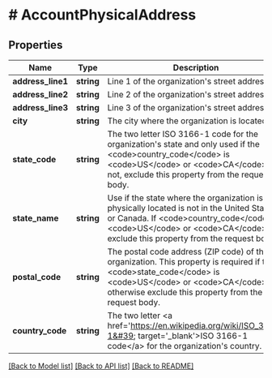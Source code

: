 # # AccountPhysicalAddress

## Properties

Name | Type | Description | Notes
------------ | ------------- | ------------- | -------------
**address_line1** | **string** | Line 1 of the organization&#39;s street address. |
**address_line2** | **string** | Line 2 of the organization&#39;s street address. | [optional]
**address_line3** | **string** | Line 3 of the organization&#39;s street address. | [optional]
**city** | **string** | The city where the organization is located. |
**state_code** | **string** | The two letter ISO 3166-1 code for the organization&#39;s state and only used if the &lt;code&gt;country_code&lt;/code&gt; is &lt;code&gt;US&lt;/code&gt; or &lt;code&gt;CA&lt;/code&gt;. If not, exclude this property from the request body. | [optional]
**state_name** | **string** | Use if the state where the organization is physically located is not in the United States or Canada. If  &lt;code&gt;country_code&lt;/code&gt; is  &lt;code&gt;US&lt;/code&gt; or &lt;code&gt;CA&lt;/code&gt;, exclude this property from the request body. | [optional]
**postal_code** | **string** | The postal code address (ZIP code) of the organization. This property is required if the &lt;code&gt;state_code&lt;/code&gt; is &lt;code&gt;US&lt;/code&gt; or &lt;code&gt;CA&lt;/code&gt;, otherwise exclude this property from the request body. | [optional]
**country_code** | **string** | The two letter &lt;a href&#x3D;&#39;https://en.wikipedia.org/wiki/ISO_3166-1&#39; target&#x3D;&#39;_blank&#39;&gt;ISO 3166-1 code&lt;/a&gt; for the organization&#39;s country. |

[[Back to Model list]](../../README.md#models) [[Back to API list]](../../README.md#endpoints) [[Back to README]](../../README.md)
